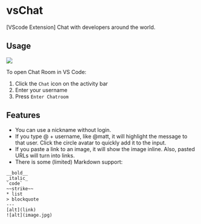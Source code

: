 # vsChat

[VScode Extension] Chat with developers around the world.

## Usage

![](https://i.imgur.com/GEtmHDq.gif)

To open Chat Room in VS Code:

1. Click the `Chat` icon on the activity bar
2. Enter your username
3. Press `Enter Chatroom`

## Features

- You can use a nickname without login.
- If you type @ + username, like @matt, it will highlight the message to that user. Click the circle avatar to quickly add it to the input.
- If you paste a link to an image, it will show the image inline. Also, pasted URLs will turn into links.
- There is some (limited) Markdown support:
```
__bold__
_italic_ 
`code` 
~~strike~~ 
* list 
> blockquote 
--- 
[alt](link) 
![alt](image.jpg)
```